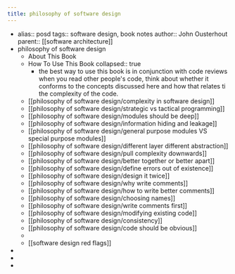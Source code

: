 ```yaml
---
title: philosophy of software design
---
```


- alias:: posd
  tags:: software design, book notes
  author:: John Ousterhout
  parent:: [[software architecture]]
- philosophy of software design
	- About This Book
	- How To Use This Book
	  collapsed:: true
		- the best way to use this book is in conjunction with code reviews when you read other people's code, think about  whether it conforms to the concepts discussed here and how that relates ti the complexity of the code.
	- [[philosophy of software design/complexity in software design]]
	- [[philosophy of software design/strategic vs tactical programming]]
	- [[philosophy of software design/modules should be deep]]
	- [[philosophy of software design/information hiding and leakage]]
	- [[philosophy of software design/general purpose modules VS special purpose modules]]
	- [[philosophy of software design/different layer different abstraction]]
	- [[philosophy of software design/pull complexity downwards]]
	- [[philosophy of software design/better together or better apart]]
	- [[philosophy of software design/define errors out of existence]]
	- [[philosophy of software design/design it twice]]
	- [[philosophy of software design/why write comments]]
	- [[philosophy of software design/how to write better comments]]
	- [[philosophy of software design/choosing names]]
	- [[philosophy of software design/write comments first]]
	- [[philosophy of software design/modifying existing code]]
	- [[philosophy of software design/consistency]]
	- [[philosophy of software design/code should be obvious]]
	-
	- [[software design red flags]]
-
-
-